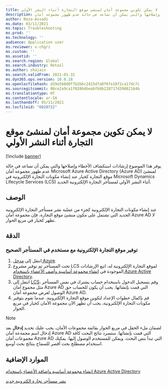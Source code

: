 ```yaml
---
title: لا يمكن تكوين مجموعة أمان لمنشئ موقع التجارة أثناء النشر الأولي
description: يوفر هذا الموضوع إرشادات استكشاف الأخطاء وإصلاحها والتي يمكن أن تساعد في حالة عدم ظهور مجموعة أمان Microsoft Azure Active Directory (Azure AD) لمنشئ موقع التجارة كخيار عند إنشاء مكونات التجارة الإلكترونية في Microsoft Dynamics Lifecycle Services (LCS) أثناء النشر الأولي لمستأجر التجارة الإلكترونية الجديد.
author: Reza-Assadi
ms.date: 03/11/2021
ms.topic: Troubleshooting
ms.prod: ''
ms.technology: ''
audience: Application user
ms.reviewer: v-chgri
ms.custom: ''
ms.assetid: ''
ms.search.region: Global
ms.search.industry: Retail
ms.author: shajain
ms.search.validFrom: 2021-01-31
ms.dyn365.ops.version: 10.0.18
ms.openlocfilehash: d29e560d0f7b2bbc2415d7a0f6fe18f2ca17dc7c
ms.sourcegitcommit: 08ce2a9ca1f02064beabfb9b228717d39882164b
ms.translationtype: HT
ms.contentlocale: ar-SA
ms.lasthandoff: 05/11/2021
ms.locfileid: "6020722"
---
```

# <a name="cant-configure-a-security-group-for-commerce-site-builder-during-initial-deployment"></a>لا يمكن تكوين مجموعة أمان لمنشئ موقع التجارة أثناء النشر الأولي

[!include [banner](../../includes/banner.md)]

يوفر هذا الموضوع إرشادات استكشاف الأخطاء وإصلاحها والتي يمكن أن تساعد في حالة عدم ظهور مجموعة أمان Microsoft Azure Active Directory (Azure AD) لمنشئ موقع التجارة كخيار عند إنشاء مكونات التجارة الإلكترونية في Microsoft Dynamics Lifecycle Services (LCS) أثناء النشر الأولي لمستأجر التجارة الإلكترونية الجديد.

## <a name="description"></a>الوصف

عند إنشاء مكونات التجارة الإلكترونية كجزء من عملية نشر مستأجر التجارة الإلكترونية الجديد التي تشتمل على مكون منشئ موقع التجارة، فإن مجموعة أمان Azure AD لا تظهر كخيار في مربع الحوار.

## <a name="resolution"></a>الدقة

### <a name="provision-the-e-commerce-site-with-a-user-in-the-correct-tenant"></a>توفير موقع التجارة الإلكترونية مع مستخدم في المستأجر الصحيح

1. انتقل إلى [مدخل Azure](https://portal.azure.com/).
1. تحت المستأجر تم توفير مشروع LCS لموقع التجارة الإلكترونية له، اتبع الإرشادات الموجودة في [إنشاء مجموعة أساسية وأضف الأعضاء باستخدام Azure Active Directory](/azure/active-directory/fundamentals/active-directory-groups-create-azure-portal).
1. انتقل إلى [LCS](https://lcs.dynamics.com/)، وقم بتسجيل الدخول باستخدام حساب يشترك في نفس المستأجر مثل مجموع أمان Azure AD التي قمت بإنشائها. يجب أن يكون للحساب حق الوصول لعرض مجموعة أمان Azure AD.
1. قم بإكمال خطوات الإعداد لتكوين موقع التجارة الإلكترونية. عندما تقوم بتوفير مكونات التجارة الإلكترونية، يجب أن تظهر الآن مجموعة الأمان كخيار في مربع الحوار.

> [!NOTE]
> لضمان ملء الحقل في مربع الحوار بقائمة مجموعات الأمان، يجب عليك تحديد **إدخال** بعد إدخال اسم مجمةعة أمان Azure AD التي قمت بإنشائها. ستسرد نتائج البحث كافة مجموعات أمان Azure AD التي تبدأ بنص البحث، ويمكن للمستخدم الوصول إليها. يمكنك استخدام مصطلح بحث أقصر للسماح بنتائج بحث أوسع.

## <a name="additional-resources"></a>الموارد الإضافية

[إنشاء مجموعة أساسية وإضافة الأعضاء باستخدام Azure Active Directory](/azure/active-directory/fundamentals/active-directory-groups-create-azure-portal)

[نشر مستأجر تجارة إلكترونية جديد](../deploy-ecommerce-site.md)